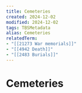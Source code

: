 ```yaml
---
title: Cemeteries
created: 2024-12-02
modified: 2024-12-02
tags: TBSMetadata
alias: Cemeteries
relatedTerm:
- "[[21273 War memorials]]"
- "[[4942 Death]]"
- "[[2483 Burials]]"
---
```

# Cemeteries
